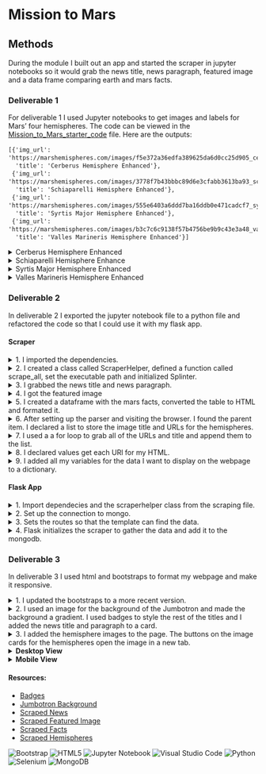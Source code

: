 # Mission to Mars


## Methods
 During the module I built out an app and started the scraper in jupyter notebooks so it would grab the news title, news paragraph, featured image and a data frame comparing earth and mars facts. 
### Deliverable 1
For deliverable 1 I used Jupyter notebooks to get images and labels for Mars’ four hemispheres. The code can be viewed in the [Mission_to_Mars_starter_code]( https://github.com/MichelaZ/Mission_to_Mars/blob/main/Mission_to_Mars_Challenge_starter_code.ipynb) file. Here are the outputs:
```
[{'img_url': 'https://marshemispheres.com/images/f5e372a36edfa389625da6d0cc25d905_cerberus_enhanced.tif_full.jpg',
  'title': 'Cerberus Hemisphere Enhanced'},
 {'img_url': 'https://marshemispheres.com/images/3778f7b43bbbc89d6e3cfabb3613ba93_schiaparelli_enhanced.tif_full.jpg',
  'title': 'Schiaparelli Hemisphere Enhanced'},
 {'img_url': 'https://marshemispheres.com/images/555e6403a6ddd7ba16ddb0e471cadcf7_syrtis_major_enhanced.tif_full.jpg',
  'title': 'Syrtis Major Hemisphere Enhanced'},
 {'img_url': 'https://marshemispheres.com/images/b3c7c6c9138f57b4756be9b9c43e3a48_valles_marineris_enhanced.tif_full.jpg',
  'title': 'Valles Marineris Hemisphere Enhanced'}]
```
<details>
<summary>Cerberus Hemisphere Enhanced</summary>

![Cerberus Hemisphere Enhanced](https://github.com/MichelaZ/Mission_to_Mars/blob/main/Submission/img1.png)
 </details>
 <details>
<summary>Schiaparelli Hemisphere Enhance</summary>
 
![Schiaparelli Hemisphere Enhanced](https://github.com/MichelaZ/Mission_to_Mars/blob/main/Submission/img2.png)
 </details>
 <details>
<summary>Syrtis Major Hemisphere Enhanced</summary>
 
![Syrtis Major Hemisphere Enhanced](https://github.com/MichelaZ/Mission_to_Mars/blob/main/Submission/img3.png)
 </details>
 <details>
<summary>Valles Marineris Hemisphere Enhanced</summary>
![Valles Marineris Hemisphere Enhanced](https://github.com/MichelaZ/Mission_to_Mars/blob/main/Submission/img1.png)
</details>

### Deliverable 2
In deliverable 2 I exported the jupyter notebook file to a python file and refactored the code so that I could use it with my flask app. 
#### Scraper
<details>
 <summary>1. I imported the dependencies.</summary>
 
```
from splinter import Browser
from bs4 import BeautifulSoup as soup
import pandas as pd
from webdriver_manager.chrome import ChromeDriverManager
import time
```
</details>

 <details>
<summary>2. I created a class called ScraperHelper, defined a function called scrape_all, set the executable path and initialized Splinter.</summary>
 
```
class ScraperHelper():
    def scrape_all():
        executable_path = {'executable_path': ChromeDriverManager().install()}
        browser = Browser('chrome', **executable_path, headless=True)
    
```
 </details>
 
 <details>
 <summary>3. I grabbed the news title and news paragraph.</summary>
 
```
        url = 'https://redplanetscience.com/'
        browser.visit(url)

        browser.is_element_present_by_css('div.list_text', wait_time=1)

        html = browser.html
        news_soup = soup(html, 'html.parser')

        slide_elem = news_soup.select_one('div.list_text')
        slide_elem.find('div', class_='content_title')

        news_title = slide_elem.find('div', class_='content_title').get_text()
        news_paragraph = slide_elem.find('div', class_='article_teaser_body').get_text()
```
 </details>
 
<details>
<summary>4. I got the featured image</summary>
  
```
url = 'https://spaceimages-mars.com'
        browser.visit(url)

        # Find and click the full image button
        full_image_elem = browser.find_by_tag('button')[1]
        full_image_elem.click()

        # Parse the resulting html with soup
        html = browser.html
        img_soup = soup(html, 'html.parser')

        #featured_image
        # find the relative image url
        img_url_rel = img_soup.find('img', class_='fancybox-image').get('src')
        # Use the base url to create an absolute url
        featured_image = f'https://spaceimages-mars.com/{img_url_rel}'
```
 </details>
 <details>
<summary>5. I created a dataframe with the mars facts, converted the table to HTML and formated it.</summary>
  
```        # ### Mars Facts
        facts = pd.read_html('https://galaxyfacts-mars.com')[0]
        facts.columns=['Description', 'Mars', 'Earth']
        facts.set_index('Description', inplace=True)
        #Convert to html add table formatting
        facts = facts.to_html(classes=["table table-dark table-striped table-hover table-responsive"], header=True)
```
 </details>
 
 <details>
<summary>6. After setting up the parser and visiting the browser. I found the parent item. I declared a list to store the image title and URLs for the hemispheres.</summary>
  
 ```
# Use browser to visit the URL 
        url = 'https://marshemispheres.com/'
        browser.visit(url)

        # soupitysoup
        html = browser.html
        img_soup = soup(html, 'html.parser')
        # Use the parent element to find the first a tag
        items = img_soup.find("div",{"class":"results"}).find_all("div", {"class", "item"})

        # Create a list to hold the images and titles.
        hemisphere_image_urls = []
```
 </details>
 
 <details>
<summary>7. I used a a for loop to grab all of the URLs and title and append them to the list.</summary>
 
```
     # for loop to retrieve the image urls and titles for each hemisphere.
        for item in items:
            #get link
            link = item.find("a",{"class": "itemLink"})["href"]
            link_url = url + link
            #visit Browser
            browser.visit(link_url)
            # soupitysoup
            html = browser.html
            img_soup = soup(html, 'html.parser')
            # get image
            img =img_soup.find("img",{"class", "wide-image"})["src"]
            img_url = url + img
            #get title
            title = img_soup.find("h2",{"class": "title"}).text
            #init keys and valus
            data = {"img_url" : img_url, "title": title}
            #append list
            hemisphere_image_urls.append(data)

        #Quit the browser
        browser.quit()
```
</details>
 
 <details>
  <summary>8. I declared values get each URl for my HTML.</summary>
  
```
#init variables for each hemisphere image
        title1 = hemisphere_image_urls[0]["title"]
        image1 = hemisphere_image_urls[0]["img_url"]
        
        title2 = hemisphere_image_urls[1]["title"]
        image2 = hemisphere_image_urls[1]["img_url"]

        title3 = hemisphere_image_urls[2]["title"]
        image3 = hemisphere_image_urls[2]["img_url"]

        title4 = hemisphere_image_urls[3]["title"]
        image4 = hemisphere_image_urls[3]["img_url"]
```
 </details>
 
<details>
 <summary>9. I added all my variables for the data I want to display on the webpage to a dictionary.</summary>
```
        mars_data = {
                    "news_title": news_title,
                    "news_paragraph": news_paragraph,
                    "featured_image": featured_image,
                    "facts": facts,
                    "title1": title1,
                    "title2": title2,
                    "title3": title3,
                    "title4": title4,
                    "image1": image1,
                    "image2": image2,
                    "image3": image3,
                    "image4": image4,
                    }
        return mars_data
```
</details>

#### Flask App

<details>
 <summary>1. Import dependecies and the scraperhelper class from the scraping file.</summary>
 
```
from flask import Flask, render_template, redirect, url_for
from flask_pymongo import PyMongo
from scraping import ScraperHelper
```
 </details>
 <details>
  <summary>2. Set up the connection to mongo.</summary>
  
```
app = Flask(__name__)
app.config["MONGO_URI"] = "mongodb://localhost:27017/mars_app"
mongo = PyMongo(app)
```
 </details>
 
 <details>
  <summary>3. Sets the routes so that the template can find the data.</summary>
  
```
@app.route("/")
def index():
   mars_data = mongo.db.mars_detail.find_one()
   return render_template("index.html", mars=mars_data)
```
 </details>
 
 <details>
  <summary>4. Flask initializes the scraper to gather the data and add it to the mongodb.</summary>
  
```
@app.route("/scrape")
   
def scrape():
   scraper = ScraperHelper
   mars_data = scraper.scrape_all()
   mars_detail= mongo.db.mars_detail
   mars_detail.update_one({}, {"$set": mars_data}, upsert=True)
   return redirect("/")

if __name__ == "__main__":
   app.run(debug=True)
```
</details>

### Deliverable 3
In deliverable 3 I used html and bootstraps to format my webpage and make it responsive. 

<details>
  <summary>1. I updated the bootstraps to a more recent version.</summary>
  
```
<!DOCTYPE html>
<html lang="en">
  <head>
    <meta charset="UTF-8" />
    <meta name="viewport" content="width=device-width, initial-scale=1.0" />
    <meta http-equiv="X-UA-Compatible" content="ie=edge" />
    <title>Mission to Mars</title>
    <link
      rel="stylesheet"
      href="https://cdn.jsdelivr.net/npm/bootstrap@5.2.0-beta1/dist/css/bootstrap.min.css"
      integrity="sha384-0evHe/X+R7YkIZDRvuzKMRqM+OrBnVFBL6DOitfPri4tjfHxaWutUpFmBp4vmVor" 
      crossorigin="anonymous"
    />
```
</details>
<details>
<summary>2. I used an image for the background of the Jumbotron and made the background a gradient. I used badges to style the rest of the titles and I added the news title and paragraph to a card.</summary>

```
</head>
  <body style="background-image: linear-gradient(#fec89a, #001219);">
    <div class="container ">
      <!-- Add Jumbotron to Header -->
      <br>
      <div class="jumbotron text-center" style="background: url(https://mediaproxy.salon.com/width/1200/https://media.salon.com/2022/05/mars-canyons-0517221.jpg) no-repeat center; 
      background-size: cover;
      border-radius: 25px 25px 25px 25px;
      color: white;
      box-shadow: 0px 10px 100px rgba(0, 18, 25,0.5)">
      <br>
      <span class="badge badge-pill" style="background-image: linear-gradient(rgb(187, 62, 3,.85),rgb(187, 62, 3,.85));"><h1>Mission to Mars</h1></span>
        <br>
        <br>
        <!-- Add a button to activate scraping script -->
        <p><a class="btn btn-lg" href="/scrape" role="button" style="background-image: linear-gradient(rgb(233, 216, 166,.85),rgb(233, 216, 166,.85));">Scrape New Data</a></p>
        <br>
      </div>
      <!-- Add section for Mars News -->
      <div class="row" id="mars-news">
        <div class="col-md-12">
          <br>
          <br>
          <div class="card text-white bg-dark">
            <div class="card-header">
                            <h2>Latest Mars News</h2>
            </div>
            <div class="card-body">
              <h5 class="card-title">{{ mars.news_title }}</h5>
              <p class="card-text">{{ mars.news_paragraph }}</p>
            </div>
          </div>
          <br>
          <br>
        </div>
      </div>
      <!-- Section for Featured Image and Facts table -->
      <div class="row justify-content-md-center" id="mars-featured-image">
        <div class="col-md-8">
          <span class="badge badge-pill" style="background-image: linear-gradient(rgb(0, 18, 25,.85),rgb(0, 18, 25,.85));"><h2>Featured Mars Image</h2></span>
        <br>
        <br>
          <img
            src="{{mars.featured_image }}"
            class="img-fluid"
            alt="Responsive image"
            style="border-radius: 25px 25px 25px 25px; box-shadow: 0px 10px 100px rgba(0, 18, 25,0.5)"
          />
          <br>
          <br>
        </div>
        <div class="col-md-4 justify-center">
          <!-- Mars Facts -->
          <div class="row justify-content-md-center" id="mars-facts"></div>
            <span class="badge badge-pill" style="background-image: linear-gradient(rgb(0, 18, 25,.85),rgb(0, 18, 25,.85));"><h2>Mars Facts</h2></span>
          <br>
          <br>
                {{ mars.facts | safe }}                   
          </div>
        </div>
      </div>
    </div>
```
</details>

<details>
<summary>3. I added the hemisphere images to the page. The buttons on the image cards for the hemispheres open the image in a new tab.</summary>

```
    <div class="container mt-4 bg-dark rounded"><br>
      <h2 class="text-center text-white">Mars Hemispheres</h2><br>
      <!-- <hr> -->
        <div class = "row">
          <div class="col-md-6">
            <div class="card">
              <img class="card-img-top img-fluid img-thumbnail" src={{ mars.image1 }} alt="Card image cap">
              <div class="card-body">
                <h5 class="card-title">{{ mars.title1 }}</h5>
                <a href={{ mars.image1 }}  target={{ mars.image1 }}  class="btn btn-dark">Fullsize image</a>
              </div>
            
          </div>
        <br>
       </div>
       <div class="col-md-6">
        <div class="card">
          <img class="card-img-top img-fluid img-thumbnail" src={{ mars.image3 }} alt="Card image cap">
          <div class="card-body">
            <h5 class="card-title">{{ mars.title3 }}</h5>
            <a href={{ mars.image2 }}  target={{ mars.image2 }}  class="btn btn-dark">Fullsize image</a>
          </div>
        </div>
        <br>
      </div>
        <div class="col-md-6">
          <div class="card">
            <img class="card-img-top img-fluid img-thumbnail" src={{ mars.image3 }} alt="Card image cap">
            <div class="card-body">
              <h5 class="card-title">{{ mars.title3 }}</h5>
              <a href={{ mars.image3 }}  target={{ mars.image3 }}  class="btn btn-dark">Fullsize image</a>
            </div>
        </div>
        <br> 
     </div>
     <div class="col-md-6">
      <div class="card">
        <img class="card-img-top img-fluid img-thumbnail" src={{ mars.image4 }} alt="Card image cap">
        <div class="card-body">
          <h5 class="card-title">{{ mars.title4 }}</h5>
          <a href={{ mars.image4 }}  target={{ mars.image4 }}  class="btn btn-dark">Fullsize image</a>
        </div>
      </div>
      <br>
      </div><br><br>
</div>
  </div>
<br>
<br>
  </body>
</html>
```
</details>

<details>
<summary><b>Desktop View</b></summary>

![Desktop Version](https://github.com/MichelaZ/Mission_to_Mars/blob/main/Resources/desktop_full.png)
</details>

<details>
<summary><b>Mobile View</b></Summary>

![](https://github.com/MichelaZ/Mission_to_Mars/blob/main/Resources/mobile1.png)

![](https://github.com/MichelaZ/Mission_to_Mars/blob/main/Resources/mobile2.png)

![](https://github.com/MichelaZ/Mission_to_Mars/blob/main/Resources/mobile3.png)

![](https://github.com/MichelaZ/Mission_to_Mars/blob/main/Resources/mobile4.png)

![](https://github.com/MichelaZ/Mission_to_Mars/blob/main/Resources/mobile5.png)
</details>



#### Resources:
- [Badges](ileriayo.github.io/markdown-badges/)
- [Jumbotron Background](https://mediaproxy.salon.com/width/1200/https://media.salon.com/2022/05/mars-canyons-0517221.jpg)
- [Scraped News](https://redplanetscience.com/)
- [Scraped Featured Image](https://spaceimages-mars.com)
- [Scraped Facts](https://galaxyfacts-mars.com)
- [Scraped Hemispheres](https://marshemispheres.com/)

![Bootstrap](https://img.shields.io/badge/bootstrap-%23563D7C.svg?style=for-the-badge&logo=bootstrap&logoColor=white) 
![HTML5](https://img.shields.io/badge/html5-%23E34F26.svg?style=for-the-badge&logo=html5&logoColor=white)
![Jupyter Notebook](https://img.shields.io/badge/jupyter-%23FA0F00.svg?style=for-the-badge&logo=jupyter&logoColor=white) 
![Visual Studio Code](https://img.shields.io/badge/Visual%20Studio%20Code-0078d7.svg?style=for-the-badge&logo=visual-studio-code&logoColor=white)
![Python](https://img.shields.io/badge/python-3670A0?style=for-the-badge&logo=python&logoColor=ffdd54)
![Selenium](https://img.shields.io/badge/-selenium-%43B02A?style=for-the-badge&logo=selenium&logoColor=white)
![MongoDB](https://img.shields.io/badge/MongoDB-%234ea94b.svg?style=for-the-badge&logo=mongodb&logoColor=white) 

